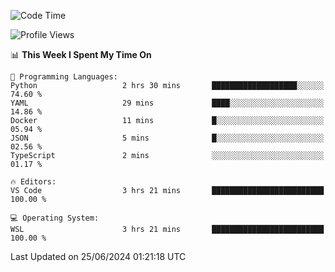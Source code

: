 <!--START_SECTION:waka-->
![Code Time](http://img.shields.io/badge/Code%20Time-656%20hrs%2050%20mins-blue)

![Profile Views](http://img.shields.io/badge/Profile%20Views-17-blue)

📊 **This Week I Spent My Time On** 

```text
💬 Programming Languages: 
Python                   2 hrs 30 mins       ███████████████████░░░░░░   74.60 % 
YAML                     29 mins             ████░░░░░░░░░░░░░░░░░░░░░   14.86 % 
Docker                   11 mins             █░░░░░░░░░░░░░░░░░░░░░░░░   05.94 % 
JSON                     5 mins              █░░░░░░░░░░░░░░░░░░░░░░░░   02.56 % 
TypeScript               2 mins              ░░░░░░░░░░░░░░░░░░░░░░░░░   01.17 % 

🔥 Editors: 
VS Code                  3 hrs 21 mins       █████████████████████████   100.00 % 

💻 Operating System: 
WSL                      3 hrs 21 mins       █████████████████████████   100.00 % 
```


 Last Updated on 25/06/2024 01:21:18 UTC
<!--END_SECTION:waka-->
